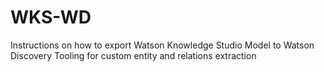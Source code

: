 # WKS-WD
Instructions on how to export Watson Knowledge Studio Model to Watson Discovery Tooling for custom entity and relations extraction
